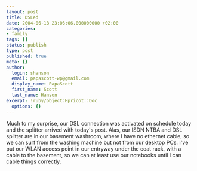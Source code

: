 ```yaml
---
layout: post
title: DSLed
date: 2004-06-18 23:06:06.000000000 +02:00
categories:
- family
tags: []
status: publish
type: post
published: true
meta: {}
author:
  login: shanson
  email: papascott-wp@gmail.com
  display_name: PapaScott
  first_name: Scott
  last_name: Hanson
excerpt: !ruby/object:Hpricot::Doc
  options: {}
---
```

<p>Much to my surprise, our DSL connection was activated on schedule today and the splitter arrived with today's post. Alas, our ISDN NTBA and DSL splitter are in our basement washroom, where I have no ethernet cable, so we can surf from the washing machine but not from our desktop PCs. I've put our WLAN access point in our entryway under the coat rack, with a cable to the basement, so we can at least use our notebooks until I can cable things correctly.</p>
